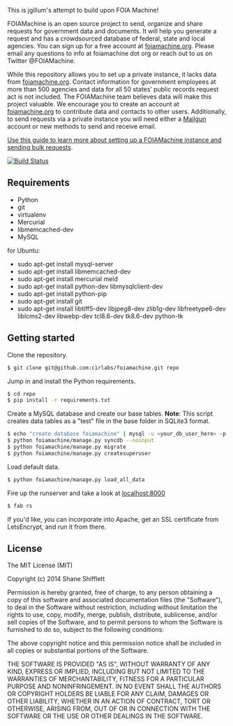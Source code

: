 This is jgillum's attempt to build upon FOIA Machine!

FOIAMachine is an open source project to send, organize and share requests for government data and documents. It will help you generate a request and has a crowdsourced database of federal, state and local agencies. You can sign up for a free account at [foiamachine.org](https://foiamachine.org). Please email any questions to info at foiamachine dot org or reach out to us on Twitter @FOIAMachine.

While this repository allows you to set up a private instance, it lacks data from [foiamachine.org](https://foiamachine.org). Contact information for government employees at more than 500 agencies and data for all 50 states’ public records request act is not included. The FOIAMachine team believes data will make this project valuable. We encourage you to create an account at [foiamachine.org](https://foiamachine.org) to contribute data and contacts to other users. Additionally, to send requests via a private instance you will need either a [Mailgun](http://www.mailgun.com/) account or new methods to send and receive email.

[Use this guide to learn more about setting up a FOIAMachine instance and sending bulk requests](https://docs.google.com/document/d/1G5pJx519Xq4ZU70wKfC_VTHUGdqxO4LtR2AeEZ0DVA0/edit?usp=sharing).

[![Build Status](https://travis-ci.org/cirlabs/foiamachine.svg?branch=master)](https://travis-ci.org/cirlabs/foiamachine)

Requirements
------------

* Python
* git
* virtualenv
* Mercurial
* libmemcached-dev
* MySQL

for Ubuntu:
* sudo apt-get install mysql-server
* sudo apt-get install libmemcached-dev
* sudo apt-get install mercurial meld
* sudo apt-get install python-dev libmysqlclient-dev
* sudo apt-get install python-pip
* sudo apt-get install git
* sudo apt-get install libtiff5-dev libjpeg8-dev zlib1g-dev libfreetype6-dev liblcms2-dev libwebp-dev tcl8.6-dev tk8.6-dev python-tk


Getting started
---------------

Clone the repository.

```bash
$ git clone git@github.com:cirlabs/foiamachine.git repo
```

Jump in and install the Python requirements.

```bash
$ cd repo
$ pip install -r requirements.txt
```

Create a MySQL database and create our base tables. **Note**: This script creates data tables as a "test" file in the base folder in SQLite3 format.


```bash
$ echo "create database foiamachine" | mysql -u <your_db_user_here> -p
$ python foiamachine/manage.py syncdb --noinput
$ python foiamachine/manage.py migrate
$ python foiamachine/manage.py createsuperuser
```

Load default data.

```bash
$ python foiamachine/manage.py load_all_data
```

Fire up the runserver and take a look at [localhost:8000](http://localhost:8000)

```bash
$ fab rs
```

If you'd like, you can incorporate into Apache, get an SSL certificate from LetsEncrypt, and run it from there.


License
-------

The MIT License (MIT)

Copyright (c) 2014 Shane Shifflett 

Permission is hereby granted, free of charge, to any person obtaining a copy
of this software and associated documentation files (the "Software"), to deal
in the Software without restriction, including without limitation the rights
to use, copy, modify, merge, publish, distribute, sublicense, and/or sell
copies of the Software, and to permit persons to whom the Software is
furnished to do so, subject to the following conditions:

The above copyright notice and this permission notice shall be included in all
copies or substantial portions of the Software.

THE SOFTWARE IS PROVIDED "AS IS", WITHOUT WARRANTY OF ANY KIND, EXPRESS OR
IMPLIED, INCLUDING BUT NOT LIMITED TO THE WARRANTIES OF MERCHANTABILITY,
FITNESS FOR A PARTICULAR PURPOSE AND NONINFRINGEMENT. IN NO EVENT SHALL THE
AUTHORS OR COPYRIGHT HOLDERS BE LIABLE FOR ANY CLAIM, DAMAGES OR OTHER
LIABILITY, WHETHER IN AN ACTION OF CONTRACT, TORT OR OTHERWISE, ARISING FROM,
OUT OF OR IN CONNECTION WITH THE SOFTWARE OR THE USE OR OTHER DEALINGS IN THE
SOFTWARE.
